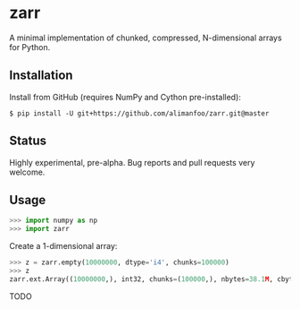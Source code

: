 # zarr

A minimal implementation of chunked, compressed, N-dimensional arrays for 
Python.

## Installation

Install from GitHub (requires NumPy and Cython pre-installed):

```
$ pip install -U git+https://github.com/alimanfoo/zarr.git@master
```

## Status

Highly experimental, pre-alpha. Bug reports and pull requests very welcome.

## Usage

```python
>>> import numpy as np
>>> import zarr

```

Create a 1-dimensional array:

```python
>>> z = zarr.empty(10000000, dtype='i4', chunks=100000)
>>> z
zarr.ext.Array((10000000,), int32, chunks=(100000,), nbytes=38.1M, cbytes=0, cname=blosclz, clevel=5, shuffle=1)

```

TODO

